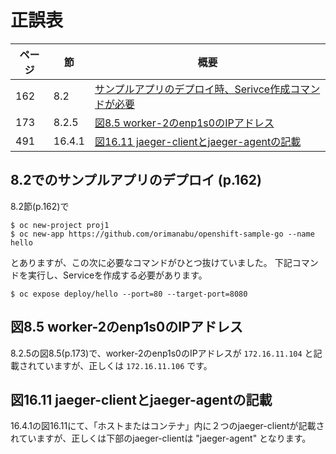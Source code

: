 # 正誤表

|ページ|節|概要|
|---|---|---|
|162|8.2|[サンプルアプリのデプロイ時、Serivce作成コマンドが必要](https://github.com/team-ohc-jp-place/openshift-tettei-nyumon/blob/main/Errata.md#82%E3%81%A7%E3%81%AE%E3%82%B5%E3%83%B3%E3%83%97%E3%83%AB%E3%82%A2%E3%83%97%E3%83%AA%E3%81%AE%E3%83%87%E3%83%97%E3%83%AD%E3%82%A4-p162)|
|173|8.2.5|[図8.5 worker-2のenp1s0のIPアドレス](https://github.com/team-ohc-jp-place/openshift-tettei-nyumon/blob/main/Errata.md#%E5%9B%B38.5%20worker-2%E3%81%AEenp1s0%E3%81%AEIP%E3%82%A2%E3%83%89%E3%83%AC%E3%82%B9)|
|491|16.4.1|[図16.11 jaeger-clientとjaeger-agentの記載](https://github.com/team-ohc-jp-place/openshift-tettei-nyumon/edit/main/Errata.md#%E5%9B%B31611-jaeger-client%E3%81%A8jaeger-agent%E3%81%AE%E8%A8%98%E8%BC%89)|

## 8.2でのサンプルアプリのデプロイ (p.162)

8.2節(p.162)で

```
$ oc new-project proj1
$ oc new-app https://github.com/orimanabu/openshift-sample-go --name hello
```

とありますが、この次に必要なコマンドがひとつ抜けていました。
下記コマンドを実行し、Serviceを作成する必要があります。

```
$ oc expose deploy/hello --port=80 --target-port=8080
```

## 図8.5 worker-2のenp1s0のIPアドレス

8.2.5の図8.5(p.173)で、worker-2のenp1s0のIPアドレスが `172.16.11.104` と記載されていますが、正しくは `172.16.11.106` です。

## 図16.11 jaeger-clientとjaeger-agentの記載

16.4.1の図16.11にて、「ホストまたはコンテナ」内に２つのjaeger-clientが記載されていますが、正しくは下部のjaeger-clientは "jaeger-agent" となります。
